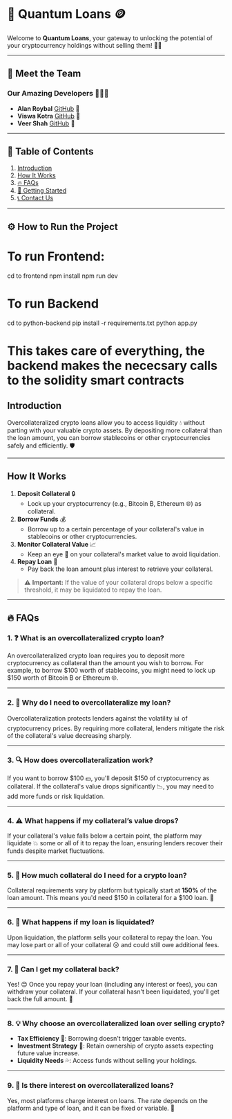 # 🚀 Quantum Loans 🪙

Welcome to **Quantum Loans**, your gateway to unlocking the potential of your cryptocurrency holdings without selling them! 💎🙌

---

## 👥 Meet the Team

### Our Amazing Developers 👨‍💻✨

- **Alan Roybal** [GitHub](https://github.com/AlanRoybal) 🌟
- **Viswa Kotra** [GitHub](https://github.com/vk1815918) 🌟
- **Veer Shah** [GitHub](https://github.com/veermshah) 🌟

---

## 📖 Table of Contents

1. [Introduction](#introduction)
2. [How It Works](#how-it-works)
3. [🔥 FAQs](#-faqs)
4. [🚀 Getting Started](#getting-started)
5. [📞 Contact Us](#contact-us)

---

## ⚙️ How to Run the Project

# To run Frontend:
cd to frontend
npm install
npm run dev

# To run Backend
cd to python-backend
pip install -r requirements.txt
python app.py

# This takes care of everything, the backend makes the nececsary calls to the solidity smart contracts

## Introduction

Overcollateralized crypto loans allow you to access liquidity 💧 without parting with your valuable crypto assets. By depositing more collateral than the loan amount, you can borrow stablecoins or other cryptocurrencies safely and efficiently. 🛡️

---

## How It Works

1. **Deposit Collateral** 🔒
   - Lock up your cryptocurrency (e.g., Bitcoin ₿, Ethereum 🌐) as collateral.
2. **Borrow Funds** 💰
   - Borrow up to a certain percentage of your collateral's value in stablecoins or other cryptocurrencies.
3. **Monitor Collateral Value** 📈
   - Keep an eye 👀 on your collateral's market value to avoid liquidation.
4. **Repay Loan** 🔄
   - Pay back the loan amount plus interest to retrieve your collateral.

> ⚠️ **Important:** If the value of your collateral drops below a specific threshold, it may be liquidated to repay the loan.

---

## 🔥 FAQs

### 1. ❓ What is an overcollateralized crypto loan?

An overcollateralized crypto loan requires you to deposit more cryptocurrency as collateral than the amount you wish to borrow. For example, to borrow $100 worth of stablecoins, you might need to lock up $150 worth of Bitcoin ₿ or Ethereum 🌐.

---

### 2. 🤔 Why do I need to overcollateralize my loan?

Overcollateralization protects lenders against the volatility 📊 of cryptocurrency prices. By requiring more collateral, lenders mitigate the risk of the collateral's value decreasing sharply.

---

### 3. 🔍 How does overcollateralization work?

If you want to borrow $100 💵, you'll deposit $150 of cryptocurrency as collateral. If the collateral's value drops significantly 📉, you may need to add more funds or risk liquidation.

---

### 4. ⚠️ What happens if my collateral’s value drops?

If your collateral's value falls below a certain point, the platform may liquidate 💥 some or all of it to repay the loan, ensuring lenders recover their funds despite market fluctuations.

---

### 5. 📏 How much collateral do I need for a crypto loan?

Collateral requirements vary by platform but typically start at **150%** of the loan amount. This means you'd need $150 in collateral for a $100 loan. 💎

---

### 6. 🛑 What happens if my loan is liquidated?

Upon liquidation, the platform sells your collateral to repay the loan. You may lose part or all of your collateral 😢 and could still owe additional fees.

---

### 7. 🔄 Can I get my collateral back?

Yes! 😊 Once you repay your loan (including any interest or fees), you can withdraw your collateral. If your collateral hasn't been liquidated, you'll get back the full amount. 🥳

---

### 8. 💡 Why choose an overcollateralized loan over selling crypto?

- **Tax Efficiency** 🧾: Borrowing doesn't trigger taxable events.
- **Investment Strategy** 🚀: Retain ownership of crypto assets expecting future value increase.
- **Liquidity Needs** 💦: Access funds without selling your holdings.

---

### 9. 💸 Is there interest on overcollateralized loans?

Yes, most platforms charge interest on loans. The rate depends on the platform and type of loan, and it can be fixed or variable. 📅
